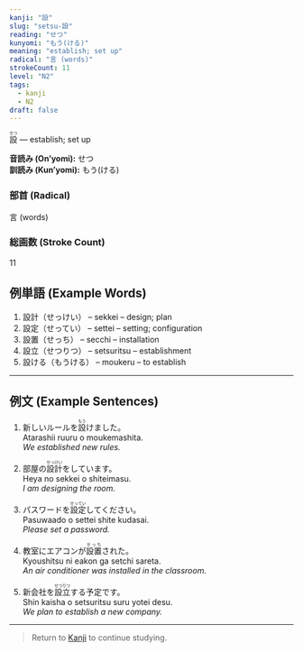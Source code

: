 ```yaml
---
kanji: "設"
slug: "setsu-設"
reading: "せつ"
kunyomi: "もう(ける)"
meaning: "establish; set up"
radical: "言 (words)"
strokeCount: 11
level: "N2"
tags:
  - kanji
  - N2
draft: false
---
```


<ruby>設<rt>せつ</rt></ruby> — establish; set up

**音読み (On’yomi):** せつ  
**訓読み (Kun’yomi):** もう(ける)  

### 部首 (Radical)
言 (words)

### 総画数 (Stroke Count)
11

## 例単語 (Example Words)

1. 設計（<ruby>せっけい</ruby>） – sekkei – design; plan  
2. 設定（<ruby>せってい</ruby>） – settei – setting; configuration  
3. 設置（<ruby>せっち</ruby>） – secchi – installation  
4. 設立（<ruby>せつりつ</ruby>） – setsuritsu – establishment  
5. 設ける（<ruby>もうける</ruby>） – moukeru – to establish

---

## 例文 (Example Sentences)

1. 新しいルールを<ruby>設<rt>もう</rt></ruby>けました。  
Atarashii ruuru o moukemashita.  
*We established new rules.*

2. 部屋の<ruby>設計<rt>せっけい</rt></ruby>をしています。  
Heya no sekkei o shiteimasu.  
*I am designing the room.*

3. パスワードを<ruby>設定<rt>せってい</rt></ruby>してください。  
Pasuwaado o settei shite kudasai.  
*Please set a password.*

4. 教室にエアコンが<ruby>設置<rt>せっち</rt></ruby>された。  
Kyoushitsu ni eakon ga setchi sareta.  
*An air conditioner was installed in the classroom.*

5. 新会社を<ruby>設立<rt>せつりつ</rt></ruby>する予定です。  
Shin kaisha o setsuritsu suru yotei desu.  
*We plan to establish a new company.*

---

> Return to [Kanji](/kanji/) to continue studying.
